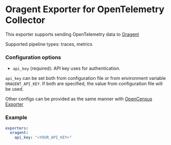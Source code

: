 # Oragent Exporter for OpenTelemetry Collector

This exporter supports sending OpenTelemetry data to [Oragent](https://orijtech.com/oragent/)

Supported pipeline types: traces, metrics

### Configuration options

- `api_key` (required): API key uses for authentication.

`api_key` can be set both from configuration file or from environment variable `ORAGENT_API_KEY`. If both are specified,
the value from configuration file will be used.

Other configs can be provided as the same manner with [OpenCensus Exporter](https://github.com/open-telemetry/opentelemetry-collector/blob/master/exporter/opencensusexporter/README.md)

### Example

```yaml
exporters:
  oragent:
    api_key: "<YOUR_API_KEY>"
```
